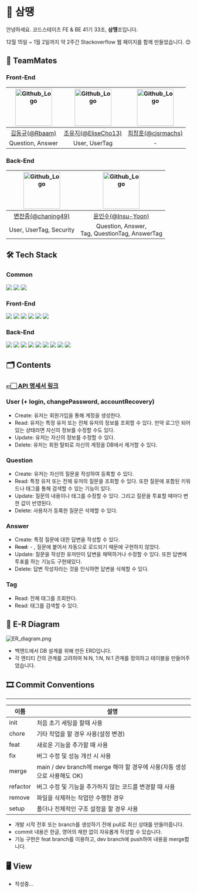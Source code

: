 # 🎴 삼땡

안녕하세요. 코드스테이츠 FE & BE 41기 33조, **삼땡**조입니다.

12월 15일 ~ 1월 2일까지 약 2주간 Stackoverflow 웹 페이지를 함께 만들었습니다. 😊

## 👥 TeamMates

### Front-End

| <img src="./Rbaam.png" width="100px" height="100px" title="Github_Logo"/> | <img src="./elice.png" width="100px" height="100px" title="Github_Logo"/> | <img src="./cjsrmachs.png" width="100px" height="100px" title="Github_Logo"/>  |
| :---: | :---: | :---: |
| [ 김동규(@Rbaam) ](https://github.com/Rbaam) | [ 조유지(@EliseCho13) ](https://github.com/EliseCho13) | [ 최창훈(@cjsrmachs) ](https://github.com/cjsrmachs) |
| Question, Answer | User, UserTag | - |

### Back-End

| <img src="./chaning49.png" width="100px" height="100px" title="Github_Logo"/> | <img src="./Insu-Yoon.png" width="100px" height="100px" title="Github_Logo"/> |
| :---: | :---: |
| [ 변찬중(@chaning49) ](http://github.com/chaning49) | [ 윤인수(@Insu-Yoon) ](https://github.com/Insu-Yoon) |
| User, UserTag, Security | Question, Answer, <br> Tag, QuestionTag, AnswerTag |

## 🛠 Tech Stack

### Common
<a target="_blank"><img src="https://img.shields.io/badge/discord-5865F2?style=flat&logo=discord&logoColor=ffffff"/></a>
<a target="_blank"><img src="https://img.shields.io/badge/git-F05032?style=flat&logo=git&logoColor=ffffff"/></a>
<a target="_blank"><img src="https://img.shields.io/badge/github-181717?style=flat&logo=github&logoColor=ffffff"/></a>


### Front-End
<a target="_blank"><img src="https://img.shields.io/badge/html5-E34F26?style=flat&logo=html5&logoColor=ffffff"/></a>
<a target="_blank"><img src="https://img.shields.io/badge/css-1572B6?style=flat&logo=css3&logoColor=ffffff"/></a>
<a target="_blank"><img src="https://img.shields.io/badge/javascript-F7DF1E?style=flat&logo=javascript&logoColor=ffffff"/></a>
<a target="_blank"><img src="https://img.shields.io/badge/node.js-339933?style=flat&logo=node.js&logoColor=ffffff"/></a>
<a target="_blank"><img src="https://img.shields.io/badge/react-61DAFB?style=flat&logo=react&logoColor=000000"/></a>
<a target="_blank"><img src="https://img.shields.io/badge/axios-5A29E4?style=flat&logo=axios&logoColor=ffffff"/></a>

### Back-End
<a target="_blank"><img src="https://img.shields.io/badge/java-red?style=flat&logo=java&logoColor=ffffff"/></a>
<a target="_blank"><img src="https://img.shields.io/badge/spring-6DB33F?style=flat&logo=spring&logoColor=ffffff"/></a>
<a target="_blank"><img src="https://img.shields.io/badge/spring boot-6DB33F?style=flat&logo=springboot&logoColor=ffffff"/></a>
<a target="_blank"><img src="https://img.shields.io/badge/spring security-6DB33F?style=flat&logo=springsecurity&logoColor=ffffff"/></a>
<a target="_blank"><img src="https://img.shields.io/badge/jwt-000000?style=flat&logo=json web tokens&logoColor=ffffff"/></a>
<a target="_blank"><img src="https://img.shields.io/badge/gradle-02303A?style=flat&logo=gradle&logoColor=ffffff"/></a>
<a target="_blank"><img src="https://img.shields.io/badge/mysql-4479A1?style=flat&logo=mysql&logoColor=ffffff"/></a>
<a target="_blank"><img src="https://img.shields.io/badge/amazon ec2-FF9900?style=flat&logo=amazon ec2&logoColor=ffffff"/></a>
<a target="_blank"><img src="https://img.shields.io/badge/amazon rds-527FFF?style=flat&logo=amazon rds&logoColor=ffffff"/></a>

## 🗂️ Contents

### [**👉🏻 API 명세서 링크**](http://ec2-15-164-87-251.ap-northeast-2.compute.amazonaws.com:8080/swagger-ui.html#/)

### **User (+ login, changePassword, accountRecovery)**

- Create: 유저는 회원가입을 통해 계정을 생성한다.
- Read: 유저는 특정 유저 또는 전체 유저의 정보를 조회할 수 있다. 만약 로그인 되어 있는 상태라면 자신의 정보를 수정할 수도 있다.
- Update: 유저는 자신의 정보를 수정할 수 있다.
- Delete: 유저는 회원 탈퇴로 자신의 계정을 DB에서 제거할 수 있다.

### **Question**

- Create: 유저는 자신의 질문을 작성하여 등록할 수 있다.
- Read: 특정 유저 또는 전체 유저의 질문을 조회할 수 있다. 또한 질문에 포함된 키워드나 태그를 통해 검색할 수 있는 기능이 있다.
- Update: 질문의 내용이나 태그를 수정할 수 있다. 그리고 질문을 투표할 때마다 변한 값이 반영된다.
- Delete: 사용자가 등록한 질문은 삭제할 수 있다.

### **Answer**

- Create: 특정 질문에 대한 답변을 작성할 수 있다.
- ~~Read~~: - , 질문에 붙어서 자동으로 로드되기 때문에 구현하지 않았다.
- Update: 질문을 작성한 유저만이 답변을 채택하거나 수정할 수 있다. 또한 답변에 투표를 하는 기능도 구현돼있다.
- Delete: 답변 작성자라는 것을 인식하면 답변을 삭제할 수 있다.

### **Tag**

- Read: 전체 태그를 조회한다.
- Read: 태그를 검색할 수 있다.

## 🩻 E-R Diagram

![ER_diagram.png](ER_diagram.png)

- 백엔드에서 DB 설계를 위해 만든 ERD입니다.
- 각 엔티티 간의 관계를 고려하여 N:N, 1:N, N:1 관계를 정의하고 테이블을 만들어주었습니다.

## 🎞 Commit Conventions

---

| 이름 | 설명 |
| --- | --- |
| init | 처음 초기 세팅을 할때 사용 |
| chore | 기타 작업을 할 경우 사용(설정 변경) |
| feat | 새로운 기능을 추가할 때 사용 |
| fix | 버그 수정 및 성능 개선 시 사용 |
| merge | main / dev branch에 merge 해야 할 경우에 사용(자동 생성으로 사용해도 OK) |
| refactor | 버그 수정 및 기능을 추가하지 않는 코드를 변경할 때 사용 |
| remove | 파일을 삭제하는 작업만 수행한 경우 |
| setup | 폴더나 전체적인 구조 설정을 할 경우 사용 |
- 개발 시작 전후 또는 branch를 생성하기 전에 pull로 최신 상태를 만들어줍니다.
- commit 내용은 한글, 영어의 제한 없이 자유롭게 작성할 수 있습니다.
- 기능 구현은 feat branch를 이용하고, dev branch에 push하여 내용을 merge합니다.

## 🖥 View

- 작성중…
